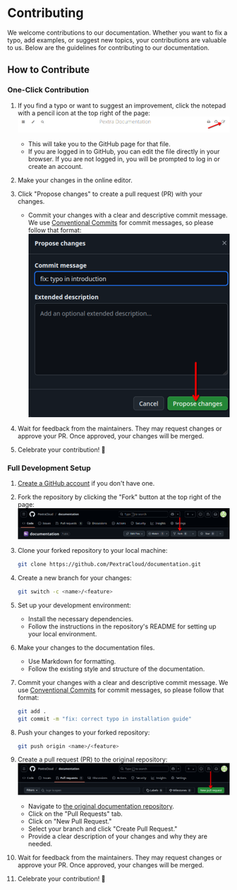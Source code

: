 # Contributing
We welcome contributions to our documentation. Whether you want to fix a typo, add examples, or suggest new topics, your contributions are valuable to us. Below are the guidelines for contributing to our documentation.

## How to Contribute

### One-Click Contribution
1. If you find a typo or want to suggest an improvement, click the notepad with a pencil icon at the top right of the page:
   ![Edit this page](./images/00-edit.png)
   - This will take you to the GitHub page for that file.
   - If you are logged in to GitHub, you can edit the file directly in your browser. If you are not logged in, you will be prompted to log in or create an account.

2. Make your changes in the online editor.

3. Click "Propose changes" to create a pull request (PR) with your changes.
   - Commit your changes with a clear and descriptive commit message. We use [Conventional Commits](https://www.conventionalcommits.org/en/v1.0.0/) for commit messages, so please follow that format:
   ![One-click pull request](./images/01-edit-pr.png)

4. Wait for feedback from the maintainers. They may request changes or approve your PR. Once approved, your changes will be merged.

5. Celebrate your contribution! 🎉

### Full Development Setup
1. [Create a GitHub account](https://github.com/signup) if you don't have one.

2. Fork the repository by clicking the "Fork" button at the top right of the page:
   ![Fork the repository](./images/02-fork.png)

3. Clone your forked repository to your local machine:
   ```bash
   git clone https://github.com/PextraCloud/documentation.git
   ```

4. Create a new branch for your changes:
   ```bash
   git switch -c <name>/<feature>
   ```

5. Set up your development environment:
   - Install the necessary dependencies.
   - Follow the instructions in the repository's README for setting up your local environment.

6. Make your changes to the documentation files.
   - Use Markdown for formatting.
   - Follow the existing style and structure of the documentation.

7. Commit your changes with a clear and descriptive commit message. We use [Conventional Commits](https://www.conventionalcommits.org/en/v1.0.0/) for commit messages, so please follow that format:
   ```bash
   git add .
   git commit -m "fix: correct typo in installation guide"
   ```

8. Push your changes to your forked repository:
   ```bash
   git push origin <name>/<feature>
   ```

9. Create a pull request (PR) to the original repository:
   ![Create a pull request](./images/03-pr.png)
   - Navigate to [the original documentation repository](https://github.com/PextraCloud/documentation).
   - Click on the "Pull Requests" tab.
   - Click on "New Pull Request."
   - Select your branch and click "Create Pull Request."
   - Provide a clear description of your changes and why they are needed.

10. Wait for feedback from the maintainers. They may request changes or approve your PR. Once approved, your changes will be merged.

11. Celebrate your contribution! 🎉
